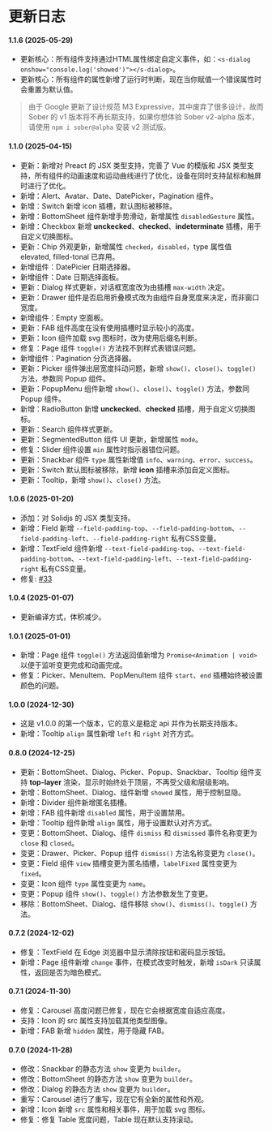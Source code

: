 # 更新日志

#### 1.1.6 (2025-05-29)

- 更新核心：所有组件支持通过HTML属性绑定自定义事件，如：`<s-dialog onshow="console.log('showed')"></s-dialog>`。
- 更新核心：所有组件的属性新增了运行时判断，现在当你赋值一个错误属性时会重置为默认值。

> 由于 Google 更新了设计规范 M3 Expressive，其中废弃了很多设计，故而 Sober 的 v1 版本将不再长期支持，如果你想体验 Sober v2-alpha 版本，请使用 `npm i sober@alpha` 安装 v2 测试版。

#### 1.1.0 (2025-04-15)

- 更新：新增对 Preact 的 JSX 类型支持，完善了 Vue 的模版和 JSX 类型支持，所有组件的动画速度和运动曲线进行了优化，设备在同时支持鼠标和触屏时进行了优化。
- 新增：Alert、Avatar、Date、DatePicker，Pagination 组件。
- 新增：Switch 新增 icon 插槽，默认图标被移除。
- 新增：BottomSheet 组件新增手势滑动，新增属性 `disabledGesture` 属性。
- 新增：Checkbox 新增 **unckecked**、**checked**、**indeterminate** 插槽，用于自定义切换图标。
- 更新：Chip 外观更新，新增属性 `checked`，`disabled`，type 属性值 elevated, filled-tonal 已弃用。
- 新增组件：DatePicier 日期选择器。
- 新增组件：Date 日期选择面板。
- 更新：Dialog 样式更新，对话框宽度改为由插槽 `max-width` 决定。
- 更新：Drawer 组件是否启用折叠模式改为由组件自身宽度来决定，而非窗口宽度。
- 新增组件：Empty 空面板。
- 更新：FAB 组件高度在没有使用插槽时显示较小的高度。
- 更新：Icon 组件加载 svg 图标时，改为使用后缀名判断。
- 修复：Page 组件 `toggle()` 方法找不到样式表错误问题。
- 新增组件：Pagination 分页选择器。
- 更新：Picker 组件弹出层宽度抖动问题，新增 `show()`、`close()`、`toggle()` 方法，参数同 Popup 组件。
- 更新：PopupMenu 组件新增 `show()`、`close()`、`toggle()` 方法，参数同 Popup 组件。
- 新增：RadioButton 新增 **unckecked**、**checked** 插槽，用于自定义切换图标。
- 更新：Search 组件样式更新。
- 更新：SegmentedButton 组件 UI 更新，新增属性 `mode`。
- 修复：Slider 组件设置 `min` 属性时指示器错位问题。
- 更新：Snackbar 组件 `type` 属性新增值 `info`、`warning`、`error`、`success`。
- 更新：Switch 默认图标被移除，新增 **icon** 插槽来添加自定义图标。
- 更新：Tooltip，新增 `show()`、`close()` 方法。

#### 1.0.6 (2025-01-20)

- 添加：对 Solidjs 的 JSX 类型支持。
- 新增：Field 新增 `--field-padding-top`、`--field-padding-bottom`、`--field-padding-left`、`--field-padding-right` 私有CSS变量。
- 新增：TextField 组件新增 `--text-field-padding-top`、`--text-field-padding-bottom`、`--text-field-padding-left`、`--text-field-padding-right` 私有CSS变量。
- 修复: [#33](https://github.com/apprat/sober/issues/33)

#### 1.0.4 (2025-01-07)

- 更新编译方式，体积减少。

#### 1.0.1 (2025-01-01)

- 新增：Page 组件 `toggle()` 方法返回值新增为 `Promise<Animation | void>` 以便于监听变更完成和动画完成。
- 修复：Picker、MenuItem、PopMenuItem 组件 `start`、`end` 插槽始终被设置颜色的问题。

#### 1.0.0 (2024-12-30)

- 这是 v1.0.0 的第一个版本，它的意义是稳定 api 并作为长期支持版本。
- 新增：Tooltip `align` 属性新增 `left` 和 `right` 对齐方式。

#### 0.8.0 (2024-12-25)

- 更新：BottomSheet、Dialog、Picker、Popup、Snackbar、Tooltip 组件支持 **top-layer** 渲染，显示时始终处于顶层，不再受父级和层级影响。
- 新增：BottomSheet、Dialog、组件新增 `showed` 属性，用于控制显隐。
- 新增：Divider 组件新增匿名插槽。
- 新增：FAB 组件新增 `disabled` 属性，用于设置禁用。
- 新增：Tooltip 组件新增 `align` 属性，用于设置默认对齐方式。
- 变更：BottomSheet、Dialog、组件 `dismiss` 和 `dismissed` 事件名称变更为 `close` 和 `closed`。
- 变更：Drawer、Picker、Popup 组件 `dismiss()` 方法名称变更为 `close()`。
- 变更：Field 组件 `view` 插槽变更为匿名插槽，`labelFixed` 属性变更为 `fixed`。
- 变更：Icon 组件 `type` 属性变更为 `name`。
- 变更：Popup 组件 `show()`、`toggle()` 方法参数发生了变更。
- 移除：BottomSheet、Dialog、组件移除 `show()`、`dismiss()`、`toggle()` 方法。

#### 0.7.2 (2024-12-02)

- 修复：TextField 在 Edge 浏览器中显示清除按钮和密码显示按钮。
- 新增：Page 组件新增 `change` 事件，在模式改变时触发，新增 `isDark` 只读属性，返回是否为暗色模式。

#### 0.7.1 (2024-11-30)

- 修复：Carousel 高度问题已修复，现在它会根据宽度自适应高度。
- 支持：Icon 的 src 属性支持加载其他类型图像。
- 新增：FAB 新增 `hidden` 属性，用于隐藏 FAB。

#### 0.7.0 (2024-11-28)

- 修改：Snackbar 的静态方法 `show` 变更为 `builder`。
- 修改：BottomSheet 的静态方法 `show` 变更为 `builder`。
- 修改：Dialog 的静态方法 `show` 变更为 `builder`。
- 重写：Carousel 进行了重写，现在它有全新的属性和外观。
- 新增：Icon 新增 `src` 属性和相关事件，用于加载 svg 图标。
- 修复：修复 Table 宽度问题，Table 现在默认支持滚动。